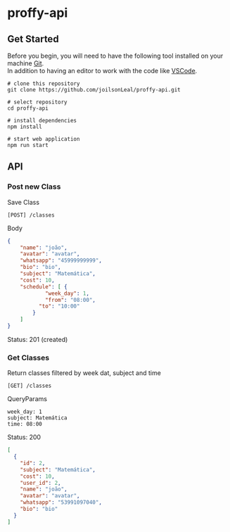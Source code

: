 # proffy-api

## Get Started

Before you begin, you will need to have the following tool installed on your machine [Git](https://git-scm.com). </br>
In addition to having an editor to work with the code like [VSCode](https://code.visualstudio.com/). </br>

```shell
# clone this repository
git clone https://github.com/joilsonLeal/proffy-api.git

# select repository
cd proffy-api

# install dependencies
npm install

# start web application
npm run start
```

## API

### Post new Class
Save Class
```shell
[POST] /classes
```
Body
```JSON
{
	"name": "joão",
	"avatar": "avatar",
	"whatsapp": "45999999999",
	"bio": "bio",
	"subject": "Matemática",
	"cost": 10,
	"schedule": [ {
			"week_day": 1,
			"from": "08:00",
		  "to": "10:00"
		}
	]
}

```
Status: 201 (created)

### Get Classes
Return classes filtered by week dat, subject and time
```shell
[GET] /classes
```
QueryParams
```
week_day: 1
subject: Matemática
time: 08:00
```
Status: 200
```JSON
[
  {
    "id": 2,
    "subject": "Matemática",
    "cost": 10,
    "user_id": 2,
    "name": "joão",
    "avatar": "avatar",
    "whatsapp": "53991097040",
    "bio": "bio"
  }
]
```
